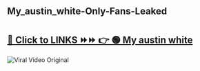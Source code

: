 
 ## My_austin_white-Only-Fans-Leaked

# <h2><a href="https://clipsfans.com/My_austin_white&ref=git">🔗 Click to LINKS ⏩⏩ 👉 🟢 My austin white </a></h2>

<a href="https://clipsfans.com/My_austin_white&ref=git" rel="nofollow" data-target="animated-image.originalLink"><img src="https://i.ibb.co.com/xMMVF88/686577567.gif" alt="Viral Video Original" style="max-width: 100%; display: inline-block;" data-target="animated-image.originalImage"></a>
